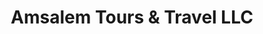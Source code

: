 ---
title: "Amsalem Tours & Travel LLC"
url: /wayne/amsalem-tours-and-travel-llc/
shop: travel agency
---